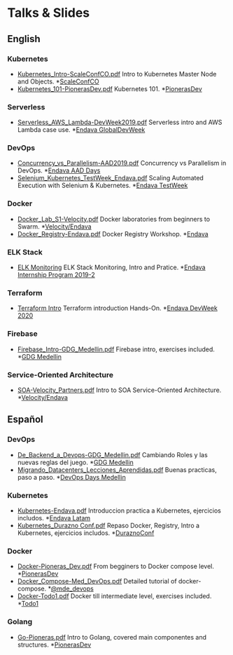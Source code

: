 # Talks &amp; Slides 

## English

### Kubernetes
- [Kubernetes_Intro-ScaleConfCO.pdf](https://github.com/twogg-git/talks/blob/master/Kubernetes_Intro-ScaleConfCO.pdf) Intro to Kubernetes Master Node and Objects. *[ScaleConfCO](http://scaleconfco.com/)    
- [Kubernetes_101-PionerasDev.pdf](https://github.com/twogg-git/talks/blob/master/Kubernetes_101-PionerasDev.pdf) Kubernetes 101. *[PionerasDev](http://pionerasdev.co/) 

### Serverless
- [Serverless_AWS_Lambda-DevWeek2019.pdf](https://github.com/twogg-git/talks/blob/master/Serverless_AWS_Lambda-DevWeek2019.pdf) Serverless intro and AWS Lambda case use. *[Endava GlobalDevWeek](https://www.facebook.com/endava/) 

### DevOps
- [Concurrency_vs_Parallelism-AAD2019.pdf](https://github.com/twogg-git/talks/blob/master/Concurrency_vs_Parallelism-AAD2019.pdf) Concurrency vs Parallelism in DevOps. *[Endava AAD Days](https://www.facebook.com/endava/)  
- [Selenium_Kubernetes_TestWeek_Endava.pdf](https://github.com/twogg-git/talks/blob/master/Selenium_Kubernetes_TestWeek_Endava.pdf) Scaling Automated Execution with Selenium & Kubernetes. *[Endava TestWeek](https://www.facebook.com/endava/)  

### Docker   
- [Docker_Lab_S1-Velocity.pdf](https://github.com/twogg-git/talks/blob/master/Docker_Lab_S1-Velocity.pdf) Docker laboratories from beginners to Swarm. *[Velocity/Endava](https://www.endava.com/)
- [Docker_Registry-Endava.pdf](https://github.com/twogg-git/talks/blob/master/Docker_Registry-Endava.pdf) Docker Registry Workshop. *[Endava](https://www.endava.com/)

### ELK Stack
- [ELK Monitoring](https://github.com/twogg-git/talks/blob/master/ELK_Monitoring_Endava.pdf) ELK Stack Monitoring, Intro and Pratice. *[Endava Internship Program 2019-2](https://www.endava.com/)

### Terraform
- [Terraform Intro](https://github.com/twogg-git/talks/blob/master/Terraform_Intro-DevWeek_Endava.pdf) Terraform introduction Hands-On. *[Endava DevWeek 2020](https://www.endava.com/)

### Firebase   
- [Firebase_Intro-GDG_Medellin.pdf](https://github.com/twogg-git/talks/blob/master/Firebase_Intro-GDG_Medellin.pdf) Firebase intro, exercises included. *[GDG Medellin](https://www.meetup.com/GDG-Medellin/)

### Service-Oriented Architecture   
- [SOA-Velocity_Partners.pdf](https://github.com/twogg-git/talks/blob/master/SOA-Velocity_Partners.pdf) Intro to SOA Service-Oriented Architecture. *[Velocity/Endava](https://www.endava.com/)

## Español

### DevOps 
- [De_Backend_a_Devops-GDG_Medellin.pdf](https://github.com/twogg-git/talks/blob/master/De_Backend_a_Devops-GDG_Medellin.pdf) Cambiando Roles y las nuevas reglas del juego. *[GDG Medellin](https://www.meetup.com/GDG-Medellin/) 
- [Migrando_Datacenters_Lecciones_Aprendidas.pdf](https://github.com/twogg-git/talks/blob/master/Migrando_Datacenters_Lecciones_Aprenndidas-DevOps_Days_Med.pdf) Buenas practicas, paso a paso. *[DevOps Days Medellin](https://devopsdays.io/) 

### Kubernetes    
- [Kubernetes-Endava.pdf](https://github.com/twogg-git/talks/blob/master/Kubernetes-Endava.pdf) Introduccion practica a Kubernetes, ejercicios includos. *[Endava Latam](https://www.facebook.com/EndavaLatam/)    
- [Kubernetes_Durazno Conf.pdf](https://github.com/twogg-git/talks/blob/master/Kubernetes_DuraznoConf.pdf) Repaso Docker, Registry, Intro a Kubernetes, ejercicios includos. *[DuraznoConf](http://duraznoconf.uy)    

### Docker   
- [Docker-Pioneras_Dev.pdf](https://github.com/twogg-git/talks/blob/master/Docker-Pioneras_Dev.pdf) From begginers to Docker compose level. *[PionerasDev](http://pionerasdev.co/)     
- [Docker_Compose-Med_DevOps.pdf](https://github.com/twogg-git/talks/blob/master/Docker_Compose-Med_DevOps.pdf) Detailed tutorial of docker-compose. *[@mde_devops](https://twitter.com/mde_devops)    
- [Docker-Todo1.pdf](https://github.com/twogg-git/talks/blob/master/Docker-Todo1.pdf) Docker till intermediate level, exercises included. *[Todo1](https://www.todo1services.com)

### Golang   
- [Go-Pioneras.pdf](https://github.com/twogg-git/talks/blob/master/Intro_Go_Pioneras2020.pdf) Intro to Golang, covered main componentes and structures. *[PionerasDev](http://pionerasdev.co/)

